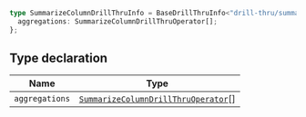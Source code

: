 ```ts
type SummarizeColumnDrillThruInfo = BaseDrillThruInfo<"drill-thru/summarize-column"> & {
  aggregations: SummarizeColumnDrillThruOperator[];
};
```

## Type declaration

| Name | Type |
| ------ | ------ |
| `aggregations` | [`SummarizeColumnDrillThruOperator`](SummarizeColumnDrillThruOperator.md)[] |
